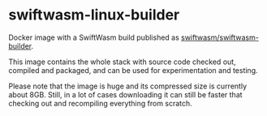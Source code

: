 # swiftwasm-linux-builder

Docker image with a SwiftWasm build published as 
[swiftwasm/swiftwasm-builder](https://hub.docker.com/r/swiftwasm/swiftwasm-builder).

This image contains the whole stack with source code checked out, compiled and packaged, 
and can be used for experimentation and testing. 

Please note that the image is huge and its compressed size is currently about 8GB. 
Still, in a lot of cases downloading it can still be faster that checking out and 
recompiling everything from scratch.
